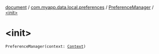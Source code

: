 [document](../../index.md) / [com.myapp.data.local.preferences](../index.md) / [PreferenceManager](index.md) / [&lt;init&gt;](./-init-.md)

# &lt;init&gt;

`PreferenceManager(context: `[`Context`](https://developer.android.com/reference/android/content/Context.html)`)`